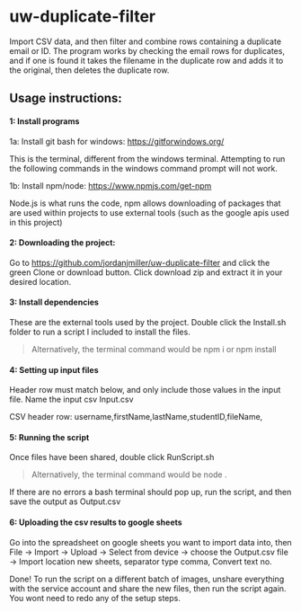 # uw-duplicate-filter
Import CSV data, and then filter and combine rows containing a duplicate email or ID.
The program works by checking the email rows for duplicates, and if one is found it takes the filename in the duplicate row and adds it to the original, then deletes the duplicate row.

## Usage instructions:




#### 1: Install programs

1a: Install git bash for windows: https://gitforwindows.org/ 

This is the terminal, different from the windows terminal. Attempting to run the following commands in the windows command prompt will not work.

1b: Install npm/node: https://www.npmjs.com/get-npm

Node.js is what runs the code, npm allows downloading of packages that are used within projects to use external tools (such as the google apis used in this project)

#### 2: Downloading the project:

Go to https://github.com/jordanjmiller/uw-duplicate-filter and click the green Clone or download button. Click download zip and extract it in your desired location.

#### 3: Install dependencies

These are the external tools used by the project. Double click the Install.sh folder to run a script I included to install the files.
> Alternatively, the terminal command would be npm i or npm install

#### 4: Setting up input files
Header row must match below, and only include those values in the input file. Name the input csv Input.csv

CSV header row: username,firstName,lastName,studentID,fileName,

#### 5: Running the script

Once files have been shared, double click RunScript.sh
>Alternatively, the terminal command would be   node .

If there are no errors a bash terminal should pop up, run the script, and then save the output as Output.csv

#### 6: Uploading the csv results to google sheets

Go into the spreadsheet on google sheets you want to import data into, then File -> Import -> Upload -> Select from device -> choose the Output.csv file -> Import location new sheets, separator type comma, Convert text no.

Done! To run the script on a different batch of images, unshare everything with the service account and share the new files, then run the script again. You wont need to redo any of the setup steps.